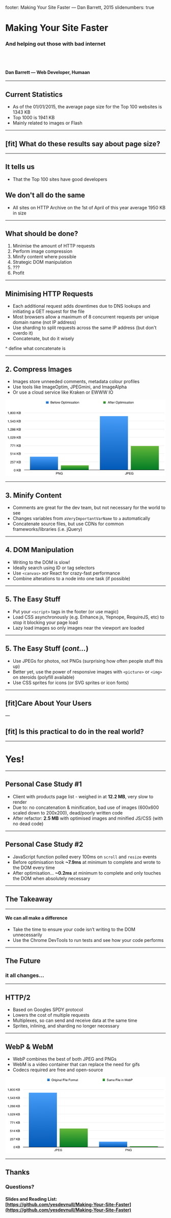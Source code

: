 footer: Making Your Site Faster — Dan Barrett, 2015
slidenumbers: true
# Making Your Site Faster
### And helping out those with bad internet

#### <br /><br /><br />Dan Barrett — Web Developer, Humaan

---

## Current Statistics
- As of the 01/01/2015, the average page size for the Top 100 websites is 1343 KB
- Top 1000 is 1941 KB
- Mainly related to images or Flash

---

## [fit] What do these results say about page size?

---

## It tells us
- That the Top 100 sites have good developers

## We don't all do the same
- All sites on HTTP Archive on the 1st of April of this year average 1950 KB in size

<!-- maybe a graph for sizes over the years -->

---

## What should be done?
1. Minimise the amount of HTTP requests
2. Perform image compression
3. Minify content where possible
4. Strategic DOM manipulation
5. ???
6. Profit

<!-- fix this slide - it sucks -->

---

## Minimising HTTP Requests
- Each additional request adds downtimes due to DNS lookups and initiating a GET request for the file
- Most browsers allow a maximum of 8 concurrent requests per unique domain name (not IP address)
- Use sharding to split requests across the same IP address (but don't overdo it)
- Concatenate, but do it wisely

^ define what concatenate is

<!-- show chart of browser files being downloaded -->

---

## 2. Compress Images
- Images store unneeded comments, metadata colour profiles
- Use tools like ImageOptim, JPEGmini, and ImageAlpha
- Or use a cloud service like Kraken or EWWW IO

![inline](images/img_graph.png)

---

## 3. Minify Content
- Comments are great for the dev team, but not necessary for the world to see
- Changes variables from `aVeryImportantVarName` to `a` automatically
- Concatenate source files, but use CDNs for common frameworks/libraries (i.e. jQuery)

<!-- CDNs for common libs, but fallback to local if needs be -->

---

## 4. DOM Manipulation
- Writing to the DOM is slow!
- Ideally search using ID or tag selectors
- Use `<canvas>` xor React for crazy-fast performance
- Combine alterations to a node into one task (if possible) 

<!-- rewrite this page - remove canvas/React, remove alterations (as need to provide demo) -->

---

<!-- move the following 2 slides into their relevant sections -->

## 5. The Easy Stuff
- Put your `<script>` tags in the footer (or use magic)
- Load CSS asynchronously (e.g. Enhance.js, Yepnope, RequireJS, etc) to stop it blocking your page load
- Lazy load images so only images near the viewport are loaded

---

## 5. The Easy Stuff (_cont…_)
- Use JPEGs for photos, not PNGs (surprising how often people stuff this up)
- Better yet, use the power of responsive images with `<picture>` or `<img>` on steroids (polyfill available)
- Use CSS sprites for icons (or SVG sprites or icon fonts)

---

## [fit]Care About Your Users

—

## [fit] Is this practical to do in the real world?

---

# Yes!

---

## Personal Case Study #1
- Client with products page list - weighed in at **12.2 MB**, very slow to render
- Due to: no concatenation & minification, bad use of images (600x600 scaled down to 200x200), dead/poorly written code
- After refactor: **2.5 MB** with optimised images and minified JS/CSS (with no dead code)

---

## Personal Case Study #2
- JavaScript function polled every 100ms on `scroll` and `resize` events
- Before optimisation took **~7.9ms** at minimum to complete and wrote to the DOM every time
- After optimisation... **~0.2ms** at minimum to complete and only touches the DOM when absolutely necessary

<!-- move this to the JS section -->

---

## The Takeaway

---

#### We can all make a difference
- Take the time to ensure your code isn’t writing to the DOM unnecessarily
- Use the Chrome DevTools to run tests and see how your code performs

<!-- show screenshot of DevTools -->

---

## The Future

### it all changes...

---

## HTTP/2

- Based on Googles SPDY protocol
- Lowers the cost of multiple requests
- Multiplexes, so can send and receive data at the same time
- Sprites, inlining, and sharding no longer necessary

---

## WebP & WebM

- WebP combines the best of both JPEG and PNGs
- WebM is a video container that can replace the need for gifs
- Codecs required are free and open-source

![inline](images/webp_graph.png)

---

## Thanks

### Questions?

#### Slides and Reading List:<br />[https://github.com/yesdevnull/Making-Your-Site-Faster](https://github.com/yesdevnull/Making-Your-Site-Faster)